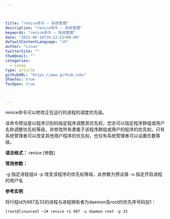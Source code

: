 ```yaml
---



title: "renice命令 – 系统管理"
description: "renice命令 – 系统管理"
keywords: "renice命令 – 系统管理"
date: "2023-06-18T16:22:52+08:00"
defaultContentLanguage: "zh"
author: "Linux"
twitterSite: ""
thumbnail: ""
categories:
  - Linux
type: article
githubURL: "https://www.github.com/"
ShowToc: true
TocOpen: true



---
```


renice命令可以修改正在运行的进程的调度优先级。

该命令预设是以程序识别码指定程序调整其优先权，您亦可以指定程序群组或用户名称调整优先权等级，并修改所有隶属于该程序群组或用户的程序的优先权。只有系统管理者可以改变其他用户程序的优先权，也仅有系统管理者可以设置负数等级。

**语法格式：** renice [参数]

**常用参数：**

-g 指定进程组id -p 改变该程序的优先权等级，此参数为预设值 -u 指定开启进程的用户名

**参考实例**

将行程id为987及32的进程与进程拥有者为daemon及root的优先序号码加1：

```
[root@linuxcool ~]# renice +1 987 -u daemon root -p 32
```